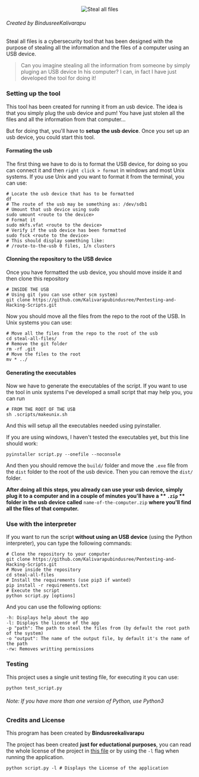 <p align="center">
  <img src="img/logo.png" alt="Steal all files">
  <h6>Created by   BindusreeKalivarapu</h6>
</p>

Steal all files is a cybersecurity tool that has been designed with the purpose of stealing all the information and the files of a computer using an USB device.

> Can you imagine stealing all the information from someone by simply pluging an USB device
> In his computer? I can, in fact I have just developed the tool for doing it!

### Setting up the tool

This tool has been created for running it from an usb device. The idea is that you simply plug the usb device and pum! You have just stolen all the files and all the information from that computer...

But for doing that, you'll have to **setup the usb device**. Once you set up an usb device, you could start this tool.

#### Formating the usb

The first thing we have to do is to format the USB device, for doing so you can connect it and then `right click > format` in windows and most Unix systems. If you use Unix and you want to format it from the terminal, you can use:

```shell
# Locate the usb device that has to be formatted
df
# The route of the usb may be something as: /dev/sdb1
# Umount that usb device using sudo
sudo umount <route to the device>
# Format it
sudo mkfs.vfat <route to the device>
# Verify if the usb device has been formatted
sudo fsck <route to the device>
# This should display something like:
# /route-to-the-usb 0 files, 1/n clusters
```

#### Clonning the repository to the USB device

Once you have formatted the usb device, you should move inside it and then clone this repository

```shell
# INSIDE THE USB
# Using git (you can use other scm system)
git clone https://github.com/Kalivarapubindusree/Pentesting-and-Hacking-Scripts.git
```

Now you should move all the files from the repo to the root of the USB. In Unix systems you can use:

```
# Move all the files from the repo to the root of the usb
cd steal-all-files/
# Remove the git folder
rm -rf .git
# Move the files to the root
mv * ../
```

#### Generating the executables

Now we have to generate the executables of the script. If you want to use the tool in unix systems I've developed a small script that may help you, you can run

```shell
# FROM THE ROOT OF THE USB
sh .scripts/makeunix.sh
```

And this will setup all the executables needed using pyinstaller.

If you are using windows, I haven't tested the executables yet, but this line should work:

```shell
pyinstaller script.py --onefile --noconsole
```

And then you should remove the `build/` folder and move the `.exe` file from the `dist` folder to the root of the usb device. Then you can remove the `dist/` folder.

**After doing all this steps, you already can use your usb device, simply plug it to a computer and in a couple of minutes you'll have a ** `.zip` ** folder in the usb device called** `name-of-the-computer.zip` **where you'll find all the files of that computer.**

### Use with the interpreter

If you want to run the script **without using an USB device** (using the Python interpreter), you can type the following commands:

```shell
# Clone the repository to your computer
git clone https://github.com/Kalivarapubindusree/Pentesting-and-Hacking-Scripts.git
# Move inside the repository
cd steal-all-files
# Install the requirements (use pip3 if wanted)
pip install -r requirements.txt
# Execute the script
python script.py [options]
```

And you can use the following options:

```
-h: Displays help about the app
-l: Displays the license of the app
-p "path": The path to steal the files from (by default the root path of the system)
-o "output": The name of the output file, by default it's the name of the path
-rw: Removes writting permissions
```

### Testing

This project uses a single unit testing file, for executing it you can use:

```shell
python test_script.py
```

###### Note: If you have more than one version of Python, use Python3

### Credits and License

This program has been created by **Bindusreekalivarapu**

The project has been created **just for eductational purposes**, you can read the whole license of the project in [this file](LICENSE) or by using the `-l` flag when running the application.

```shell
python script.py -l # Displays the License of the application
```
